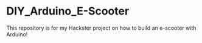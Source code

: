 # DIY_Arduino_E-Scooter
This repository is for my Hackster project on how to build an e-scooter with Arduino!
